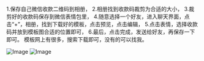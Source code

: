 1.保存自己微信收款二维码到相册，
2.相册找到收款码裁剪为合适的大小，
3.裁剪好的收款码保存到微信表情包里，
4.随意选择一个好友，进入聊天界面，点击“+”，相册，找到下载好的模板，点击预览，点击编辑，
5.点击表情，选择收款码并放到模板图合适的位置即可，
6.最后，点击完成，发送给好友，再保存一下即可。
模板网上有很多，搜索下载即可，没有的可以找我。

![Image](https://github.com/user-attachments/assets/d316fb96-f41b-4429-bab6-7535e54ff05d)
![Image](https://github.com/user-attachments/assets/669f7b5b-73ad-450c-b291-55a58e536872)